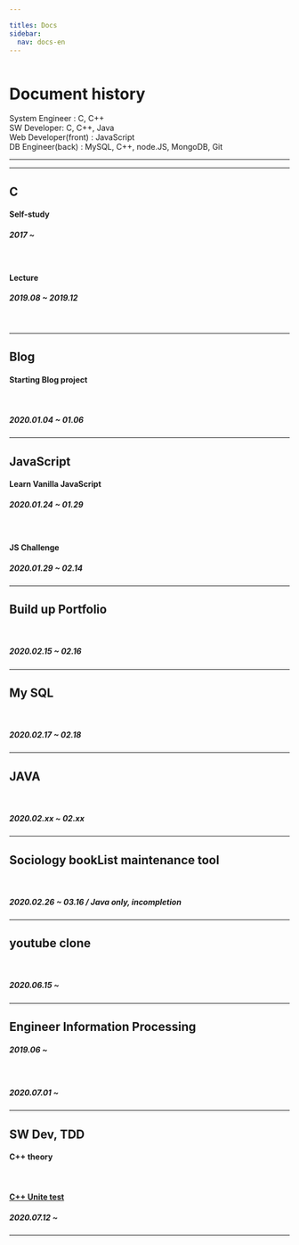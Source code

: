 ```yaml
---

titles: Docs
sidebar:
  nav: docs-en
---
```



<img class="image image--xl" src=""/>


# **Document history**
System Engineer : C, C++    
SW Developer: C, C++, Java    
Web Developer(front) : JavaScript      
DB Engineer(back) : MySQL, C++, node.JS, MongoDB, Git    
     
     


---

---


## C        

#### **Self-study**        

##### 2017 ~     

​        

#### **Lecture**    
##### 2019.08 ~ 2019.12      

​        

---
        
## Blog        

#### **Starting Blog project**     

​        
##### 2020.01.04 ~ 01.06      
        
        

---
        
## JavaScript        

#### **Learn Vanilla JavaScript**        
        
##### 2020.01.24 ~ 01.29      

​        

#### **JS Challenge**    

##### 2020.01.29 ~ 02.14        

---
        
##  Build up Portfolio     

​        
##### 2020.02.15 ~ 02.16        

---
        
##  My SQL     

​        
##### 2020.02.17 ~ 02.18        
                     
---

## JAVA     

​        
##### 2020.02.xx ~ 02.xx              
---

## Sociology bookList maintenance tool     

​        
##### 2020.02.26 ~ 03.16  /  Java only, incompletion      

---

## youtube clone     

​        
##### 2020.06.15 ~     
       
---

##  Engineer Information Processing            
##### 2019.06 ~     

​        

##### 2020.07.01 ~        
       
---

## SW Dev, TDD            
        
#### C++ theory     

​        
    
#### [C++ Unite test](https://comento.kr/edu/schedule/1355)             
##### 2020.07.12 ~     
        
        
        
---